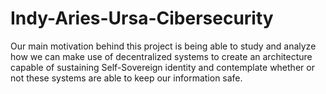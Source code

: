# Indy-Aries-Ursa-Cibersecurity
Our main motivation behind this project is being able to study and analyze how we can make use of decentralized systems to create an architecture capable of sustaining Self-Sovereign identity and contemplate whether or not these systems are able to keep our information safe.
